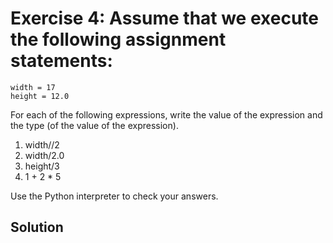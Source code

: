 # Exercise 4: Assume that we execute the following assignment statements:
```
width = 17
height = 12.0
```
For each of the following expressions, write the value of the expression and the type (of the value of the expression).

1. width//2
2. width/2.0
3. height/3
4. 1 + 2 * 5

Use the Python interpreter to check your answers.

## Solution
